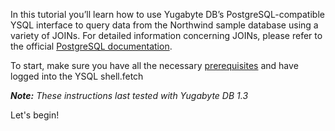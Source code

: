 In this tutorial you’ll learn how to use Yugabyte DB’s PostgreSQL-compatible YSQL interface to query data from the Northwind sample database using a variety of JOINs. For detailed information concerning JOINs, please refer to the official [PostgreSQL documentation](https://www.postgresql.org/docs/).

To start, make sure you have all the necessary [prerequisites](https://github.com/Yugabyte/yugabyte-db/wiki/YSQL-Tutorial:-Prerequisites) and have logged into the YSQL shell.fetch

_**Note:** These instructions last tested with Yugabyte DB 1.3_

Let's begin!

